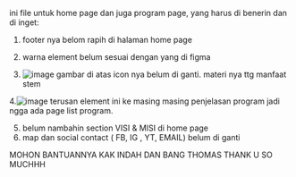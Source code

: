 ini file untuk home page dan juga program page, yang harus di benerin dan di inget:
1. footer nya belom rapih di halaman home page
2. warna element belum sesuai dengan yang di figma

3. ![image](https://github.com/NurAlfianti/stem_homepage/assets/94947480/4cef0c69-1797-44bc-ab6e-5984f3297b72)
gambar di atas icon nya belum di ganti. materi nya ttg manfaat stem

4.![image](https://github.com/NurAlfianti/stem_homepage/assets/94947480/5329eddc-795f-4a95-a409-272f5c3f4aa0)
terusan element ini ke masing masing penjelasan program jadi ngga ada page list program.

5. belum nambahin section VISI & MISI di home page
6. map dan social contact ( FB, IG , YT, EMAIL) belum di ganti



MOHON BANTUANNYA KAK INDAH DAN BANG THOMAS
THANK U SO MUCHHH

